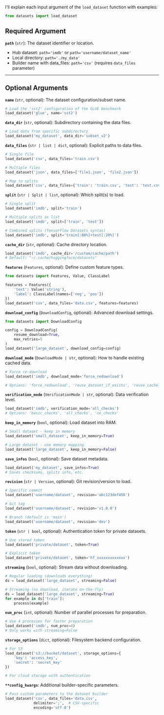 I'll explain each input argument of the `load_dataset` function with examples:

```python
from datasets import load_dataset
```

## Required Argument

**`path`** (`str`): The dataset identifier or location.
- Hub dataset: `path='imdb'` or `path='username/dataset_name'`
- Local directory: `path='./my_data'`
- Builder name with data_files: `path='csv'` (requires `data_files` parameter)

---

## Optional Arguments

**`name`** (`str`, optional): The dataset configuration/subset name.
```python
# Load the 'sst2' configuration of the GLUE benchmark
load_dataset('glue', name='sst2')
```

**`data_dir`** (`str`, optional): Subdirectory containing the data files.
```python
# Load data from specific subdirectory
load_dataset('my_dataset', data_dir='subset_v2')
```

**`data_files`** (`str | list | dict`, optional): Explicit paths to data files.
```python
# Single file
load_dataset('csv', data_files='train.csv')

# Multiple files
load_dataset('json', data_files=['file1.json', 'file2.json'])

# Map to splits
load_dataset('csv', data_files={'train': 'train.csv', 'test': 'test.csv'})
```

**`split`** (`str | Split | list`, optional): Which split(s) to load.
```python
# Single split
load_dataset('imdb', split='train')

# Multiple splits as list
load_dataset('imdb', split=['train', 'test'])

# Combined splits (TensorFlow Datasets syntax)
load_dataset('imdb', split='train[:80%]+test[:20%]')
```

**`cache_dir`** (`str`, optional): Cache directory location.
```python
load_dataset('imdb', cache_dir='/custom/cache/path')
# Default: "~/.cache/huggingface/datasets"
```

**`features`** (`Features`, optional): Define custom feature types.
```python
from datasets import Features, Value, ClassLabel

features = Features({
    'text': Value('string'),
    'label': ClassLabel(names=['neg', 'pos'])
})
load_dataset('csv', data_files='data.csv', features=features)
```

**`download_config`** (`DownloadConfig`, optional): Advanced download settings.
```python
from datasets import DownloadConfig

config = DownloadConfig(
    resume_download=True,
    max_retries=5
)
load_dataset('large_dataset', download_config=config)
```

**`download_mode`** (`DownloadMode | str`, optional): How to handle existing cached data.
```python
# Force re-download
load_dataset('imdb', download_mode='force_redownload')

# Options: 'force_redownload', 'reuse_dataset_if_exists', 'reuse_cache_if_exists'
```

**`verification_mode`** (`VerificationMode | str`, optional): Data verification level.
```python
load_dataset('imdb', verification_mode='all_checks')
# Options: 'basic_checks', 'all_checks', 'no_checks'
```

**`keep_in_memory`** (`bool`, optional): Load dataset into RAM.
```python
# Small dataset - keep in memory
load_dataset('small_dataset', keep_in_memory=True)

# Large dataset - use memory mapping
load_dataset('large_dataset', keep_in_memory=False)
```

**`save_infos`** (`bool`, optional): Save dataset metadata.
```python
load_dataset('my_dataset', save_infos=True)
# Saves checksums, splits info, etc.
```

**`revision`** (`str | Version`, optional): Git revision/version to load.
```python
# Specific commit
load_dataset('username/dataset', revision='abc123def456')

# Git tag
load_dataset('username/dataset', revision='v1.0.0')

# Branch (default is 'main')
load_dataset('username/dataset', revision='dev')
```

**`token`** (`str | bool`, optional): Authentication token for private datasets.
```python
# Use stored token
load_dataset('private/dataset', token=True)

# Explicit token
load_dataset('private/dataset', token='hf_xxxxxxxxxxxxx')
```

**`streaming`** (`bool`, optional): Stream data without downloading.
```python
# Regular loading (downloads everything)
ds = load_dataset('large_dataset', streaming=False)

# Streaming (no download, iterate on-the-fly)
ds = load_dataset('large_dataset', streaming=True)
for example in ds['train']:
    process(example)
```

**`num_proc`** (`int`, optional): Number of parallel processes for preparation.
```python
# Use 4 processes for faster preparation
load_dataset('imdb', num_proc=4)
# Only works with streaming=False
```

**`storage_options`** (`dict`, optional): Filesystem backend configuration.
```python
# For S3
load_dataset('s3://bucket/dataset', storage_options={
    'key': 'access_key',
    'secret': 'secret_key'
})

# For cloud storage with authentication
```

**`**config_kwargs`**: Additional builder-specific parameters.
```python
# Pass custom parameters to the dataset builder
load_dataset('csv', data_files='data.csv', 
             delimiter=';',  # CSV-specific
             encoding='utf-8')
```
